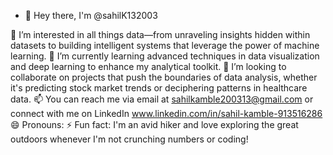 
- 👋 Hey there, I'm @sahilK132003

👀 I’m interested in all things data—from unraveling insights hidden within datasets to building intelligent systems that leverage the power of machine learning.
🌱 I’m currently learning advanced techniques in data visualization and deep learning to enhance my analytical toolkit.
💞️ I’m looking to collaborate on projects that push the boundaries of data analysis, whether it's predicting stock market trends or deciphering patterns in healthcare data.
📫 You can reach me via email at sahilkamble200313@gmail.com or connect with me on LinkedIn www.linkedin.com/in/sahil-kamble-913516286
😄 Pronouns: 
⚡ Fun fact: I'm an avid hiker and love exploring the great outdoors whenever I'm not crunching numbers or coding!

